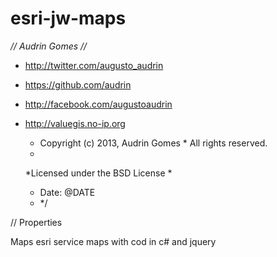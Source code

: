 esri-jw-maps
============

*// Audrin Gomes //*
 + http://twitter.com/augusto_audrin
 + https://github.com/audrin
 + http://facebook.com/augustoaudrin
 + http://valuegis.no-ip.org
    
     * Copyright (c) 2013, Audrin Gomes * All rights reserved.
     *
     *Licensed under the BSD License
     *
     * Date: @DATE
     * */
          
  // Properties

Maps esri service maps with cod in c# and jquery
